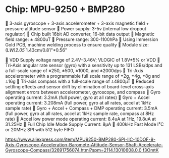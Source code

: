# Chip: MPU-9250 + BMP280

 3-axis gyroscope + 3-axis accelerometer + 3-axis magnetic field + pressure altitude sensor
 Power supply: 3-5v (internal low dropout regulator)
 Chip built 16bit AD converter, 16-bit data output
 Magnetic field range: ± 4800uT
 Pressure range: 300-1100hPa
 Using Immersion Gold PCB, machine welding process to ensure quality
 Module size:(L*W)2.05* 1.43cm/0.81"*0.56"

 VDD Supply voltage range of 2.4V–3.46V; VLOGIC of 1.8V±5% or VDD
 Tri-Axis angular rate sensor (gyro) with a sensitivity up to 131 LSBs/dps and a full-scale range of ±250,
±500, ±1000, and ±2000dps
 Tri-Axis accelerometer with a programmable full scale range of ±2g, ±4g, ±8g and ±16g
 Tri-axis compass with a full-scale range of ±4800µT
 Reduced settling effects and sensor drift by elimination of board-level cross-axis alignment errors
between accelerometer, gyroscope, and compass
 Gyro operating current: 3.2mA (full power, gyro at all rates)
 Gyro + Accel operating current: 3.208mA (full power, gyro at all rates, accel at 1kHz sample rate)
 Gyro + Accel + Compass + DMP operating current: 3.5mA (full power, gyro at all rates, accel at 1kHz
sample rate, compass at 8Hz rate)
 Accel low power mode operating current: 8.4uA at 1Hz, 19.8uA at 31.25Hz
 Full Chip Idle Mode Supply Current: 8µA
 400kHz Fast Mode I²C or 20MHz SPI with 512 byte FIFO

https://www.aliexpress.com/item/MPU9250-BMP280-SPI-IIC-10DOF-9-Axis-Gyroscope-Acceleration-Baromete-Attitude-Sensor-Shaft-Accelerate-Gyroscope-Compass/32691756074.html?spm=2114.13010608.0.0.f3OmtK